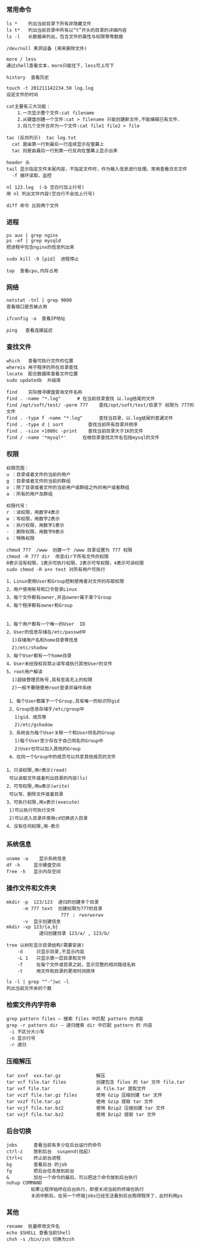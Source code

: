 ### 常用命令

    ls *    列出当前目录下所有非隐藏文件
    ls t*   列出当前目录中所有以“t”开头的目录的详细内容
    ls -l   长数据串列出，包含文件的属性与权限等等数据

    /dev/null 黑洞设备 (用来删除文件)

    more / less  
    通过shell查看文本，more只能往下，less可上可下

    history  查看历史

    touch -t 201211142234.50 log.log
    设定文件的时间

    cat主要有三大功能：
        1.一次显示整个文件:cat filename
        2.从键盘创建一个文件:cat > filename 只能创建新文件,不能编辑已有文件.
        3.将几个文件合并为一个文件:cat file1 file2 > file

    tac (反向列示)  tac log.txt
      cat 是由第一行到最后一行连续显示在萤幕上
      tac 则是由最后一行到第一行反向在萤幕上显示出来

    header 头　
    tail 显示指定文件末尾内容，不指定文件时，作为输入信息进行处理。常用查看日志文件
      -f 循环读取，监控

    nl 123.log  (-b 空白行加上行号)
    用 nl 列出文件内容(空白行不会加上行号)

    diff 命令 比较两个文件

### 进程

    ps aux | grep nginx  
    ps -ef | grep mysqld
    把进程中包含nginx的信息列出来

    sudo kill -9 [pid]  进程停止

    top  查看cpu,内存占用

### 网络    

    netstat -tnl | grep 9000
    查看端口是否被占用

    ifconfig -a  查看IP地址

    ping   查看连接延迟

### 查找文件

    which   查看可执行文件的位置
    whereis 用于程序的所在目录查找
    locate  配合数据库查看文件位置
    sudo updatedb  升级库

    find    实际搜寻硬盘查询文件名称
    find . -name "*.log"      # 在当前目录查找 以.log结尾的文件
    find /opt/soft/test/ -perm 777    查找/opt/soft/test/目录下 权限为 777的文件
    find . -type f -name "*.log"      查找当目录，以.log结尾的普通文件
    find . -type d | sort         查找当前所有目录并排序
    find . -size +1000c -print    查找当前目录大于1K的文件
    find / -name '*mysql*'      在根目录查找文件名包括mysql的文件

### 权限

    权限范围：
    u ：目录或者文件的当前的用户
    g ：目录或者文件的当前的群组
    o ：除了目录或者文件的当前用户或群组之外的用户或者群组
    a ：所有的用户及群组

    权限代号：
    r ：读权限，用数字4表示
    w ：写权限，用数字2表示
    x ：执行权限，用数字1表示
    - ：删除权限，用数字0表示
    s ：特殊权限

    chmod 777  /www  创建一个 /www 目录设置为 777 权限
    chmod -R 777 dir  改变dir下所有文件的权限  
    0表示没有权限，1表示可执行权限，2表示可写权限，4表示可读权限
    sudo chmod -R a+x test 对所有用户可执行

    1、Linux使用User和Group控制使用者对文件的存取权限 
    2、用户使用账号和口令登录Linux 
    3、每个文件都有owner,并且owner属于某个Group 
    4、每个程序都有owner和Group 


    1、每个用户都有一个唯一的User  ID 
    2、User的信息存储在/etc/passwd中 
      1)存储用户名和home目录等信息 
      2)/etc/shadow 
    3、每个User都有一个home目录 
    4、User未经授权将禁止读写或执行其他User的文件 
    5、root用户解读 
      1)超级管理员账号,具有至高无上的权限 
      2)一般不要随便用root登录并操作系统 

     1、每个User都属于一个Group,具有唯一的标识符gid 
     2、Group信息存储于/etc/group中 
       1)gid、成员等 
       2)/etc/gshadow 
     3、系统会为每个User关联一个和User同名的Group 
       1)每个User至少存在于自己同名的Group中 
       2)User也可以加入其他的Group 
     4、在同一个Group中的成员可以共享其他成员的文件 

    1、只读权限,用r表示(read) 
     可以读取文件或者列出目录的内容(ls) 
    2、可写权限,用w表示(write) 
     可以写、删除文件或者目录 
    3、可执行权限,用x表示(execute) 
     1)可以执行可执行文件 
     2)可以进入目录并使用cd切换进入目录 
    4、没有任何权限,用-表示 

### 系统信息    

    uname -a    显示系统信息
    df -h     显示硬盘空间
    free -h   显示内存空间

### 操作文件和文件夹    

    mkdir -p  123/123  递归的创建多个目录
          -m 777 text  创建权限为777的目录
                        777 ； rwxrwxrwx
          -v  显示创建信息
    mkdir -vp 123/{a,b}
                递归创建目录 123/a/ , 123/b/

    tree 以树形显示目录结构(需要安装)
        -d     只显示目录,不显示内容
        -L 1   只显示第一层目录和文件
        -f     在每个文件或目录之前，显示完整的相对路径名称
        -t     用文件和目录的更改时间排序

    ls -l | grep "^-"|wc -l
    列出当前文件夹的个数

### 检索文件内字符串

    grep pattern files – 搜索 files 中匹配 pattern 的内容
    grep -r pattern dir – 递归搜索 dir 中匹配 pattern 的 内容
     -i 不区分大小写
     -n 显示行号
     -r 递归

### 压缩解压

    tar zxvf  xxx.tar.gz             解压
    tar vcf file.tar files           创建包含 files 的 tar 文件 file.tar
    tar vxf file.tar                 从 file.tar 提取文件
    tar vczf file.tar.gz files       使用 Gzip 压缩创建 tar 文件
    tar vxzf file.tar.gz             使用 Gzip 提取 tar 文件
    tar vcjf file.tar.bz2            使用 Bzip2 压缩创建 tar 文件
    tar vxjf file.tar.bz2            使用 Bzip2 提取 tar 文件

### 后台切换

    jobs      查看当前有多少在后台运行的命令
    ctrl-z    放到后台  suspend(挂起)
    Ctrl+c    终止前台进程
    bg        查看后台 的job
    fg        把后台任务放到前台
    &         加在一个命令的最后，可以把这个命令放到后台执行
    nohup COMMAND    
             如果让程序始终在后台执行，即使关闭当前的终端也执行
             关闭中断后，在另一个终端jobs已经无法看到后台跑得程序了，此时利用ps

### 其他

    rename  批量修改文件名
    echo $SHELL 查看当前Shell
    chsh -s /bin/zsh 切换为zsh
